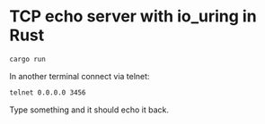 # TCP echo server with io_uring in Rust

```bash
cargo run
```

In another terminal connect via telnet:

```bash
telnet 0.0.0.0 3456
```

Type something and it should echo it back.
